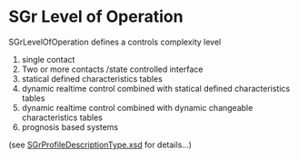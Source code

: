 # SGr Level of Operation

SGrLevelOfOperation defines a controls complexity level

1) single contact
2) Two or more contacts /state controlled interface
3) statical defined characteristics tables
4) dynamic realtime control combined with statical defined characteristics tables
5) dynamic realtime control combined with dynamic changeable characteristics tables
6) prognosis based systems

(see [SGrProfileDescriptionType.xsd](/SchemaDatabase/SGr/Generic/SGrProfileDescriptionType.xsd) for details...)